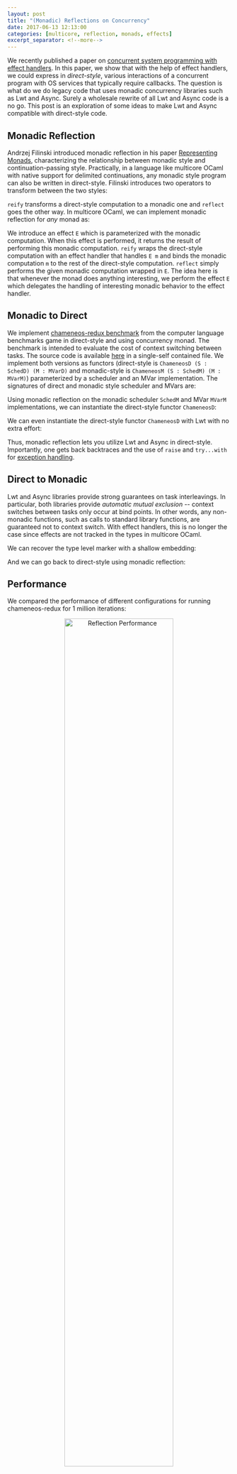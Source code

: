 ```yaml
---
layout: post
title: "(Monadic) Reflections on Concurrency"
date: 2017-06-13 12:13:00
categories: [multicore, reflection, monads, effects]
excerpt_separator: <!--more-->
---
```


We recently published a paper on [concurrent system programming with effect
handlers](kcsrk.info/papers/system_effects_may_17.pdf). In this paper, we show
that with the help of effect handlers, we could express in _direct-style_,
various interactions of a concurrent program with OS services that typically
require callbacks. The question is what do we do legacy code that uses monadic
concurrency libraries such as Lwt and Async. Surely a wholesale rewrite of all
Lwt and Async code is a no go. This post is an exploration of some ideas to make
Lwt and Async compatible with direct-style code.

<!--more-->

## Monadic Reflection

Andrzej Filinski introduced monadic reflection in his paper [Representing
Monads](http://citeseerx.ist.psu.edu/viewdoc/download?doi=10.1.1.43.8213&rep=rep1&type=pdf),
characterizing the relationship between monadic style and continuation-passing
style. Practically, in a language like multicore OCaml with native support for
delimited continuations, any monadic style program can also be written in
direct-style. Filinski introduces two operators to transform between the two
styles:

<script src="http://gist-it.appspot.com/https://github.com/kayceesrk/reify_reflect_concurrency/blob/914c24ccfb4e438f17ac779404bf0418d421b450/rr_conc.ml?slice=420:426"></script>

`reify` transforms a direct-style computation to a monadic one and `reflect`
goes the other way. In multicore OCaml, we can implement monadic reflection for
*any* monad as:

<script src="http://gist-it.appspot.com/https://github.com/kayceesrk/reify_reflect_concurrency/blob/914c24ccfb4e438f17ac779404bf0418d421b450/rr_conc.ml?slice=427:440"></script>

We introduce an effect `E` which is parameterized with the monadic computation.
When this effect is performed, it returns the result of performing this monadic
computation. `reify` wraps the direct-style computation with an effect handler
that handles `E m` and binds the monadic computation `m` to the rest of the
direct-style computation. `reflect` simply performs the given monadic
computation wrapped in `E`. The idea here is that whenever the monad does
anything interesting, we perform the effect `E` which delegates the handling of
interesting monadic behavior to the effect handler.

## Monadic to Direct 

We implement [chameneos-redux benchmark](https://benchmarksgame.alioth.debian.org/u64q/chameneosredux-description.html#chameneosredux)
from the computer language benchmarks game in direct-style and using concurrency
monad. The benchmark is intended to evaluate the cost of context switching
between tasks. The source code is available
[here](https://github.com/kayceesrk/reify_reflect_concurrency/blob/master/rr_conc.ml)
in a single-self contained file. We implement both versions as functors
(direct-style is `ChameneosD (S : SchedD) (M : MVarD)` and monadic-style is
`ChameneosM (S : SchedM) (M : MVarM)`) parameterized by a scheduler and an MVar
implementation. The signatures of direct and monadic style scheduler and MVars
are:

<script src="http://gist-it.appspot.com/https://github.com/kayceesrk/reify_reflect_concurrency/blob/914c24ccfb4e438f17ac779404bf0418d421b450/rr_conc.ml?slice=2:42"></script>

Using monadic reflection on the monadic scheduler `SchedM` and MVar `MVarM`
implementations, we can instantiate the direct-style functor `ChameneosD`:

<script src="http://gist-it.appspot.com/https://github.com/kayceesrk/reify_reflect_concurrency/blob/914c24ccfb4e438f17ac779404bf0418d421b450/rr_conc.ml?slice=446:461"></script>

We can even instantiate the direct-style functor `ChameneosD` with Lwt with no
extra effort:

<script src="http://gist-it.appspot.com/https://github.com/kayceesrk/reify_reflect_concurrency/blob/914c24ccfb4e438f17ac779404bf0418d421b450/rr_conc.ml?slice=464:483"></script>

Thus, monadic reflection lets you utilize Lwt and Async in direct-style.
Importantly, one gets back backtraces and the use of `raise` and `try...with`
for [exception handling](https://ocsigen.org/lwt/dev/api/Lwt#2_Exceptionshandling). 

## Direct to Monadic

Lwt and Async libraries provide strong guarantees on task interleavings. In
particular, both libraries provide *automatic mutual exclusion* -- context
switches between tasks only occur at bind points. In other words, any
non-monadic functions, such as calls to standard library functions, are
guaranteed not to context switch. With effect handlers, this is no longer the
case since effects are not tracked in the types in multicore OCaml.

We can recover the type level marker with a shallow embedding:

<script src="http://gist-it.appspot.com/https://github.com/kayceesrk/reify_reflect_concurrency/blob/914c24ccfb4e438f17ac779404bf0418d421b450/rr_conc.ml?slice=553:573"></script>

And we can go back to direct-style using monadic reflection:

<script src="http://gist-it.appspot.com/https://github.com/kayceesrk/reify_reflect_concurrency/blob/914c24ccfb4e438f17ac779404bf0418d421b450/rr_conc.ml?slice=577:592"></script>

## Performance

We compared the performance of different configurations for running
chameneos-redux for 1 million iterations:

<p align="center"> <img src="{{ base.url }}/assets/reflection_perf.png" alt="Reflection Performance" width="70%"/> </p>

The results show that monadic reflection has around 9% overhead on average over
the baseline monadic implementations. This is a small price to pay for the
advantage for programming in direct-style.

## Conclusion

We have been prototyping a multicore-capable I/O library for OCaml called
[Aeio](https://github.com/kayceesrk/ocaml-aeio), with compatibility layer for
Lwt and Async built on top of this library. Monadic reflection and other
techniques can help resolve the schism between monadic libraries and
direct-style code.
